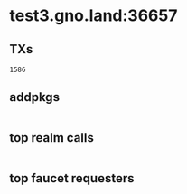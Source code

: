 # test3.gno.land:36657

## TXs
```
1586
```

## addpkgs
```
```

## top realm calls
```
```

## top faucet requesters
```
```

